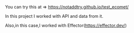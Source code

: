 You can try this at => https://notaddtry.github.io/test_ecomet/

In this project I worked with API and data from it.

Also,in this case,I worked with Effector(https://effector.dev/)
